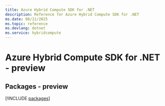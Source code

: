 ```yaml
---
title: Azure Hybrid Compute SDK for .NET
description: Reference for Azure Hybrid Compute SDK for .NET
ms.date: 08/11/2025
ms.topic: reference
ms.devlang: dotnet
ms.service: hybridcompute
---
```

# Azure Hybrid Compute SDK for .NET - preview
## Packages - preview
[!INCLUDE [packages](hybrid-compute-index.md)]